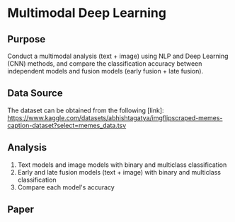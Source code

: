 # Multimodal Deep Learning

## Purpose 
Conduct a multimodal analysis (text + image) using NLP and Deep Learning (CNN) methods, and compare the classification accuracy between independent models and fusion models (early fusion + late fusion). 

## Data Source 
The dataset can be obtained from the following [link]: https://www.kaggle.com/datasets/abhishtagatya/imgflipscraped-memes-caption-dataset?select=memes_data.tsv

## Analysis
1. Text models and image models with binary and multiclass classification
2. Early and late fusion models (text + image) with binary and multiclass classification
3. Compare each model's accuracy

## Paper
